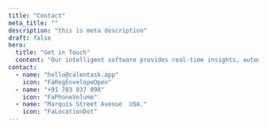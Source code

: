```yaml
---
title: "Contact"
meta_title: ""
description: "this is meta description"
draft: false
hero:
  title: "Get in Touch"
  content: "Our intelligent software provides real-time insights, automates tedious tasks, and helps you make informed financial decisions all from one intuitive."
contact:
  - name: "hello@calentask.app"
    icon: "FaRegEnvelopeOpen"
  - name: "+91 783 837 098"
    icon: "FaPhoneVolume"
  - name: "Marquis Street Avenue  USA."
    icon: "FaLocationDot"
---
```

